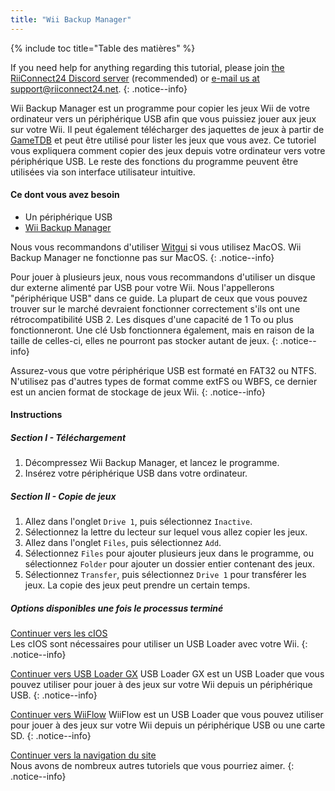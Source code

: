 ```yaml
---
title: "Wii Backup Manager"
---
```


{% include toc title="Table des matières" %}

If you need help for anything regarding this tutorial, please join [the RiiConnect24 Discord server](https://discord.gg/rc24) (recommended) or [e-mail us at support@riiconnect24.net](mailto:support@riiconnect24.net).
{: .notice--info}

Wii Backup Manager est un programme pour copier les jeux Wii de votre ordinateur vers un périphérique USB afin que vous puissiez jouer aux jeux sur votre Wii. Il peut également télécharger des jaquettes de jeux à partir de [GameTDB](https://gametdb.com/) et peut être utilisé pour lister les jeux que vous avez. Ce tutoriel vous expliquera comment copier des jeux depuis votre ordinateur vers votre périphérique USB. Le reste des fonctions du programme peuvent être utilisées via son interface utilisateur intuitive.
#### Ce dont vous avez besoin

* Un périphérique USB
* [Wii Backup Manager](https://static.wiidatabase.de/Wii-Backup-Manager.zip)

Nous vous recommandons d'utiliser [Witgui](https://desairem.com/wordpress/category/witgui-download/) si vous utilisez MacOS. Wii Backup Manager ne fonctionne pas sur MacOS.
{: .notice--info}

Pour jouer à plusieurs jeux, nous vous recommandons d'utiliser un disque dur externe alimenté par USB pour votre Wii. Nous l'appellerons "périphérique USB" dans ce guide. La plupart de ceux que vous pouvez trouver sur le marché devraient fonctionner correctement s'ils ont une rétrocompatibilité USB 2. Les disques d'une capacité de 1 To ou plus fonctionneront. Une clé Usb fonctionnera également, mais en raison de la taille de celles-ci, elles ne pourront pas stocker autant de jeux.
{: .notice--info}

Assurez-vous que votre périphérique USB est formaté en FAT32 ou NTFS. N'utilisez pas d'autres types de format comme extFS ou WBFS, ce dernier est un ancien format de stockage de jeux Wii.
{: .notice--info}

#### Instructions

##### Section I - Téléchargement

1. Décompressez Wii Backup Manager, et lancez le programme.
2. Insérez votre périphérique USB dans votre ordinateur.

##### Section II - Copie de jeux

1. Allez dans l'onglet `Drive 1`, puis sélectionnez `Inactive`.
2. Sélectionnez la lettre du lecteur sur lequel vous allez copier les jeux.
3. Allez dans l'onglet `Files`, puis sélectionnez `Add`.
4. Sélectionnez `Files` pour ajouter plusieurs jeux dans le programme, ou sélectionnez `Folder` pour ajouter un dossier entier contenant des jeux.
5. Sélectionnez `Transfer`, puis sélectionnez `Drive 1` pour transférer les jeux. La copie des jeux peut prendre un certain temps.

##### Options disponibles une fois le processus terminé

[Continuer vers les cIOS](cios)<br> Les cIOS sont nécessaires pour utiliser un USB Loader avec votre Wii.
{: .notice--info}

[Continuer vers USB Loader GX](usbloadergx) USB Loader GX est un USB Loader que vous pouvez utiliser pour jouer à des jeux sur votre Wii depuis un périphérique USB.
{: .notice--info}

[Continuer vers WiiFlow](wiiflow) WiiFlow est un USB Loader que vous pouvez utiliser pour jouer à des jeux sur votre Wii depuis un périphérique USB ou une carte SD.
{: .notice--info}

[Continuer vers la navigation du site](site-navigation)<br> Nous avons de nombreux autres tutoriels que vous pourriez aimer.
{: .notice--info}

